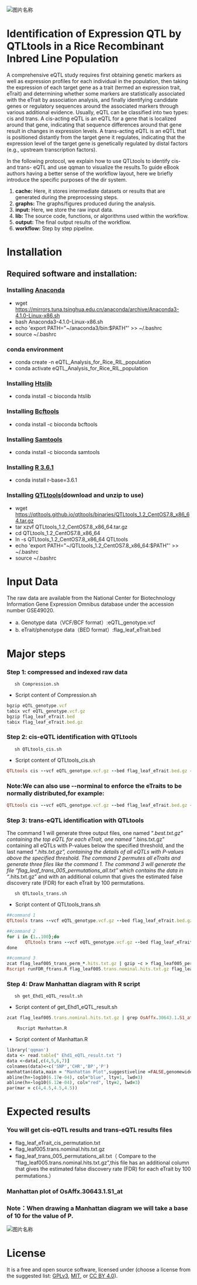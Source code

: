 ![图片名称](https://camo.githubusercontent.com/9e54064fb698af20a2b6089b4f16ec3e31f31f72b47f15a5bb215bfd2e41d1b2/68747470733a2f2f696d672e736869656c64732e696f2f62616467652f4c6963656e73652d47504c25323076332d626c75652e737667)
# Identification of Expression QTL by QTLtools in a Rice Recombinant Inbred Line Population
A comprehensive eQTL study requires first obtaining genetic markers as well as expression profiles for each individual in the population, then taking the expression of each target gene as a trait (termed an expression trait, eTrait) and determining whether some markers are statistically associated with the eTrait by association analysis, and finally identifying candidate genes or regulatory sequences around the associated markers through various additional evidence. Usually, eQTL can be classified into two types: cis and trans. A cis-acting eQTL is an eQTL for a gene that is localized around that gene, indicating that sequence differences around that gene result in changes in expression levels. A trans-acting eQTL is an eQTL that is positioned distantly from the target gene it regulates, indicating that the expression level of the target gene is genetically regulated by distal factors (e.g., upstream transcription factors). 
>
In the following protocol, we explain how to use QTLtools to identify cis- and trans- eQTL and use qqman to visualize the results.To guide eBook authors having a better sense of the workflow layout, here we briefly introduce the specific purposes of the dir system.

1. **cache:** Here, it stores intermediate datasets or results that are generated during the preprocessing steps.
2. **graphs:** The graphs/figures produced during the analysis.
3. **input:** Here, we store the raw input data.
4. **lib:** The source code, functions, or algorithms used within the workflow.
5. **output:** The final output results of the workflow.
6. **workflow:** Step by step pipeline. 
# Installation
## Required software and installation:
### Installing [Anaconda](https://www.anaconda.com/) 
- wget https://mirrors.tuna.tsinghua.edu.cn/anaconda/archive/Anaconda3-4.1.0-Linux-x86.sh
- bash Anaconda3-4.1.0-Linux-x86.sh
- echo 'export PATH="~/anaconda3/bin:$PATH"' >> ~/.bashrc
- source ~/.bashrc
### conda environment
- conda create -n eQTL_Analysis_for_Rice_RIL_population
- conda activate eQTL_Analysis_for_Rice_RIL_population
### Installing [Htslib](https://github.com/samtools/htslib/)
- conda install -c bioconda htslib
### Installing [Bcftools](https://github.com/samtools/bcftools/)
- conda install -c bioconda bcftools
### Installing [Samtools](https://github.com/samtools/samtools/)
- conda install -c bioconda samtools 
### Installing [R 3.6.1](http://www.R-project.org/)
- conda install r-base=3.6.1
### Installing [QTLtools](https://qtltools.github.io/qtltools/)(download and unzip to use)
- wget https://qtltools.github.io/qtltools/binaries/QTLtools_1.2_CentOS7.8_x86_64.tar.gz
- tar xzvf QTLtools_1.2_CentOS7.8_x86_64.tar.gz
- cd QTLtools_1.2_CentOS7.8_x86_64
- ln -s QTLtools_1.2_CentOS7.8_x86_64 QTLtools
- echo 'export PATH="~/QTLtools_1.2_CentOS7.8_x86_64:$PATH"' >> ~/.bashrc
- source ~/.bashrc
# Input Data
The raw data are available from the National Center for Biotechnology Information Gene Expression Omnibus database under the accession number GSE49020.
- a.	Genotype data（VCF/BCF format）:eQTL_genotype.vcf
- b.	eTrait/phenotype data（BED format）:flag_leaf_eTrait.bed
# Major steps
### Step 1: compressed and indexed raw data
       sh Compression.sh
- Script content of Compression.sh
```ruby 
bgzip eQTL_genotype.vcf
tabix vcf eQTL_genotype.vcf.gz
bgzip flag_leaf_eTrait.bed 
tabix flag_leaf_eTrait.bed.gz
``` 
### Step 2: cis-eQTL identification with QTLtools
       sh QTLtools_cis.sh
- Script content of QTLtools_cis.sh
```ruby 
QTLtools cis --vcf eQTL_genotype.vcf.gz --bed flag_leaf_eTrait.bed.gz --permute 1000 --out flag_leaf_eTrait_cis_permutation.txt > running.log
``` 
### Note:We can also use --norminal to enforce the eTraits to be normally distributed,for example:
```ruby 
QTLtools cis --vcf eQTL_genotype.vcf.gz --bed flag_leaf_eTrait.bed.gz --norminal 0.05 --out flag_leaf_eTrait_cis_permutation.txt > running.log
``` 

### Step 3: trans-eQTL identification with QTLtools
The command 1 will generate three output files, one named “*.best.txt.gz” containing the top eQTL for each eTrait, one named “*.bins.txt.gz” containing all eQTLs with P-values below the specified threshold, and the last named “*.hits.txt.gz”, containing the details of all eQTLs with P-values above the specified threshold. The command 2 permutes all eTraits and generate three files like the command 1. The command 3 will generate the file “flag_leaf_trans_005_permutations_all.txt” which contains the data in “*.hits.txt.gz” and with an additional column that gives the estimated false discovery rate (FDR) for each eTrait by 100 permutations.
>
       sh QTLtools_trans.sh
- Script content of QTLtools_trans.sh
```ruby 
##command 1 
QTLtools trans --vcf eQTL_genotype.vcf.gz --bed flag_leaf_eTrait.bed.gz --nominal --threshold 0.05 --out flag_leaf005.trans.nominal.hits.txt.gz > running.log

##command 2
for i in {1..100};do
       QTLtools trans --vcf eQTL_genotype.vcf.gz --bed flag_leaf_eTrait.bed.gz --threshold 0.05 --permute --out flag_leaf005_trans_perm_${i} --seed ${i} > running.log
done

##command 3
zcat flag_leaf005_trans_perm_*.hits.txt.gz | gzip -c > flag_leaf005_permutations_all.txt.gz
Rscript runFDR_ftrans.R flag_leaf005.trans.nominal.hits.txt.gz flag_leaf005_permutations_all.txt.gz flag_leaf_trans_005_permutations_all.txt
``` 
### Step 4: Draw Manhattan diagram with R script
       sh get_Ehd1_eQTL_result.sh
- Script content of get_Ehd1_eQTL_result.sh
```ruby 
zcat flag_leaf005.trans.nominal.hits.txt.gz | grep OsAffx.30643.1.S1_at > Ehd1_eQTL_result.txt
``` 
        Rscript Manhattan.R
- Script content of Manhattan.R
```ruby 
library('qqman')
data <- read.table(" Ehd1_eQTL_result.txt ")
data <-data[,c(4,5,6,7)]
colnames(data)<-c('SNP','CHR','BP','P')
manhattan(data,main = "Manhattan Plot",suggestiveline =FALSE,genomewideline = FALSE,csi=1.5,cex.lab=1.5, cex.axis=1.5,cex.main=1.5,annotatePval = 5e-40, annotateTop = FALSE,xlim=c(32284500,155000000),ylim=c(0,50),cex = 1.5)
abline(h=-log10(6.17e-04), col="blue", lty=1, lwd=3) 
abline(h=-log10(6.12e-04), col="red", lty=2, lwd=3)
par(mar = c(4,4.5,4.5,4.5))
``` 
# Expected results
### You will get cis-eQTL results and trans-eQTL results files
- flag_leaf_eTrait_cis_permutation.txt
- flag_leaf005.trans.nominal.hits.txt.gz 
- flag_leaf_trans_005_permutations_all.txt（ Compare to the “flag_leaf005.trans.nominal.hits.txt.gz”,this file has an additional column that gives the estimated false discovery rate (FDR) for each eTrait by 100 permutations.）
### Manhattan plot of OsAffx.30643.1.S1_at
### Note：When drawing a Manhattan diagram we will take a base of 10 for the value of P.
![图片名称](https://github.com/ziongfen/eQTL_Analysis_for_Rice_RIL_population-1/blob/master/graphs/manhattanplot.png)
# License
It is a free and open source software, licensed under (choose a license from the suggested list: [GPLv3](https://github.com/github/choosealicense.com/blob/gh-pages/_licenses/gpl-3.0.txt), [MIT](https://github.com/github/choosealicense.com/blob/gh-pages/LICENSE.md), or [CC BY 4.0](https://github.com/github/choosealicense.com/blob/gh-pages/_licenses/cc-by-4.0.txt)).
